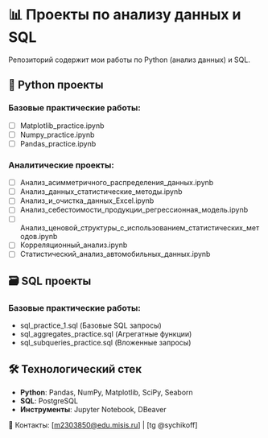 # 📊 Проекты по анализу данных и SQL

Репозиторий содержит мои работы по Python (анализ данных) и SQL.

## 📂 Python проекты

### Базовые практические работы:
- [ ] Matplotlib_practice.ipynb
- [ ] Numpy_practice.ipynb  
- [ ] Pandas_practice.ipynb

### Аналитические проекты:
- [ ] Анализ_асимметричного_распределения_данных.ipynb
- [ ] Анализ_данных_статистические_методы.ipynb
- [ ] Анализ_и_очистка_данных_Excel.ipynb
- [ ] Анализ_себестоимости_продукции_регрессионная_модель.ipynb
- [ ] Анализ_ценовой_структуры_c_использованием_статистических_методов.ipynb
- [ ] Корреляционный_анализ.ipynb
- [ ] Статистический_анализ_автомобильных_данных.ipynb

## 🗃️ SQL проекты

### Базовые практические работы:
- sql_practice_1.sql (Базовые SQL запросы)
- sql_aggregates_practice.sql (Агрегатные функции)
- sql_subqueries_practice.sql (Вложенные запросы)

## 🛠️ Технологический стек
- **Python**: Pandas, NumPy, Matplotlib, SciPy, Seaborn
- **SQL**: PostgreSQL
- **Инструменты**: Jupyter Notebook, DBeaver

📧 Контакты: [m2303850@edu.misis.ru] | [tg @sychikoff]
